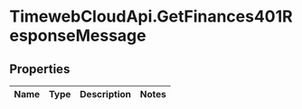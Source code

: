 # TimewebCloudApi.GetFinances401ResponseMessage

## Properties

Name | Type | Description | Notes
------------ | ------------- | ------------- | -------------


